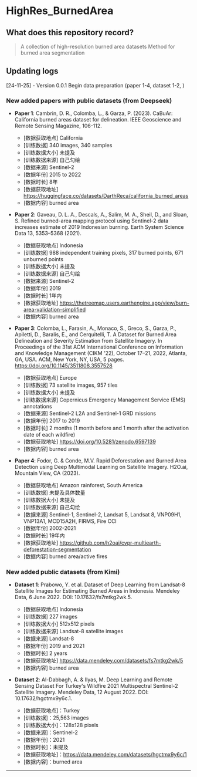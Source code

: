 # HighRes_BurnedArea

## What does this repository record?
> A collection of high-resolution burned area datasets
> Method for burned area segmentation 

## Updating logs
[24-11-25] - Version 0.0.1 Begin data preparation (paper 1-4, dataset 1-2, )  

### New added papers with public datasets  (from Deepseek)  
- **Paper 1**: Cambrin, D. R., Colomba, L., & Garza, P. (2023). CaBuAr: California burned areas dataset for delineation. IEEE Geoscience and Remote Sensing Magazine, 106-112.
  - [数据获取地点] California  
  - [训练数据] 340 images, 340 samples  
  - [训练数据大小] 未提及  
  - [训练数据来源] 自己勾绘  
  - [数据来源] Sentinel-2  
  - [数据年份] 2015 to 2022  
  - [数据时长] 8年  
  - [数据获取地址] https://huggingface.co/datasets/DarthReca/california_burned_areas  
  - [数据内容] burned area  
 
- **Paper 2**: Gaveau, D. L. A., Descals, A., Salim, M. A., Sheil, D., and Sloan, S. Refined burned-area mapping protocol using Sentinel-2 data increases estimate of 2019 Indonesian burning. Earth System Science Data 13, 5353–5368 (2021).  
  - [数据获取地点] Indonesia  
  - [训练数据] 988 independent training pixels, 317 burned points, 671 unburned points  
  - [训练数据大小] 未提及  
  - [训练数据来源] 自己勾绘  
  - [数据来源] Sentinel-2  
  - [数据年份] 2019  
  - [数据时长] 1年内  
  - [数据获取地址] https://thetreemap.users.earthengine.app/view/burn-area-validation-simplified  
  - [数据内容] burned area  

- **Paper 3**: Colomba, L., Farasin, A., Monaco, S., Greco, S., Garza, P., Apiletti, D., Baralis, E., and Cerquitelli, T. A Dataset for Burned Area Delineation and Severity Estimation from Satellite Imagery. In Proceedings of the 31st ACM International Conference on Information and Knowledge Management (CIKM '22), October 17–21, 2022, Atlanta, GA, USA. ACM, New York, NY, USA, 5 pages. https://doi.org/10.1145/3511808.3557528  
  - [数据获取地点] Europe  
  - [训练数据] 73 satellite images, 957 tiles  
  - [训练数据大小] 未提及  
  - [训练数据来源] Copernicus Emergency Management Service (EMS) annotations  
  - [数据来源] Sentinel-2 L2A and Sentinel-1 GRD missions  
  - [数据年份] 2017 to 2019  
  - [数据时长] 2 months (1 month before and 1 month after the activation date of each wildfire)  
  - [数据获取地址] https://doi.org/10.5281/zenodo.6597139  
  - [数据内容] burned area  

- **Paper 4**: Fodor, G. & Conde, M.V. Rapid Deforestation and Burned Area Detection using Deep Multimodal Learning on Satellite Imagery. H2O.ai, Mountain View, CA (2023).  
  - [数据获取地点] Amazon rainforest, South America  
  - [训练数据] 未提及具体数量  
  - [训练数据大小] 未提及  
  - [训练数据来源] 自己勾绘  
  - [数据来源] Sentinel-1, Sentinel-2, Landsat 5, Landsat 8, VNP09H1, VNP13A1, MCD15A2H, FIRMS, Fire CCI  
  - [数据年份] 2002-2021  
  - [数据时长] 19年内  
  - [数据获取地址] https://github.com/h2oai/cvpr-multiearth-deforestation-segmentation  
  - [数据内容] burned area/active fires  


### New added public datasets (from Kimi)
- **Dataset 1**: Prabowo, Y. et al. Dataset of Deep Learning from Landsat-8 Satellite Images for Estimating Burned Areas in Indonesia. Mendeley Data, 6 June 2022. DOI: 10.17632/fs7mtkg2wk.5.  
  - [数据获取地点] Indonesia  
  - [训练数据] 227 images  
  - [训练数据大小] 512x512 pixels  
  - [训练数据来源] Landsat-8 satellite images  
  - [数据来源] Landsat-8  
  - [数据年份] 2019 and 2021  
  - [数据时长] 2 years  
  - [数据获取地址] https://data.mendeley.com/datasets/fs7mtkg2wk/5  
  - [数据内容] burned area  


- **Dataset 2**: Al-Dabbagh, A. & Ilyas, M. Deep Learning and Remote Sensing Dataset For Turkey's Wildfire 2021 Multispectral Sentinel-2 Satellite Imagery. Mendeley Data, 12 August 2022. DOI: 10.17632/hgctmx9y6c.1.
  - [数据获取地点]：Turkey
  - [训练数据]：25,563 images
  - [训练数据大小]：128x128 pixels
  - [数据来源]：Sentinel-2
  - [数据年份]：2021
  - [数据时长]：未提及
  - [数据获取地址]：https://data.mendeley.com/datasets/hgctmx9y6c/1
  - [数据内容]：burned area

--- 
